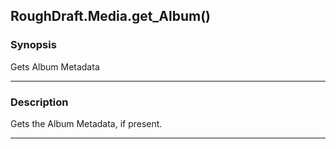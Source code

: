 RoughDraft.Media.get_Album()
----------------------------

### Synopsis
Gets Album Metadata

---

### Description

Gets the Album Metadata, if present.

---

